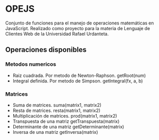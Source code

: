 # OPEJS
Conjunto de funciones para el manejo de operaciones matemáticas en JavaScript. Realizado como proyecto para la materia de Lenguaje de Clientes Web de la Universidad Rafael Urdanteta.

## Operaciones disponibles
### Metodos numericos
- Raiz cuadrada. Por metodo de Newton-Raphson. 
    getRoot(num)
- Integral definida. Por metodo de Simpson.
    getIntegral(fx, a, b)
### Matrices
- Suma de matrices.
    suma(matrix1, matrix2)
- Resta de matrices.
    resta(matrix1, matrix2)
- Multiplicación de matrices.
    prod(matrix1, matrix2)
- Transpuesta de una matriz
    getTranspuesta(matrix)
- Determinante de una matriz
    getDeterminante(matrix)
- Inversa de una matriz
    getInversa(matrix)

